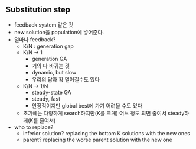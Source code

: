 ## Substitution step
- feedback system 같은 것
- new solution을 population에 넣어준다.
- 얼마나 feedback?
    - K/N : generation gap
    - K/N -> 1
        - generation GA
        - 거의 다 바뀌는 것
        - dynamic, but slow
        - 우리의 답과 확 멀어질수도 있다
    - K/N -> 1/N
        - steady-state GA
        - steady, fast
        - 안정적이지만 global best에 가기 어려울 수도 있다
    - 초기에는 다양하게 search하지만(K를 크게) 어느 정도 되면 줄여서 steady하게(K를 줄여서)
- who to replace?
    - inferior solution? replacing the bottom K solutions with the new ones
    - parent? replacing the worse parent solution with the new one 